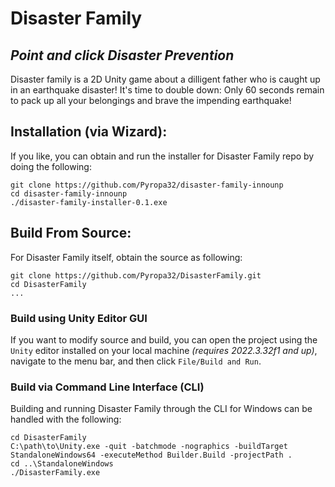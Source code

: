 # Disaster Family
## _Point and click Disaster Prevention_

Disaster family is a 2D Unity game about a dilligent father who is caught up in an earthquake disaster! It's time to double down: Only 60 seconds remain to pack up all your belongings and brave the impending earthquake!

## Installation (via Wizard):

If you like, you can obtain and run the installer for Disaster Family repo by doing the following:
```
git clone https://github.com/Pyropa32/disaster-family-innounp
cd disaster-family-innounp
./disaster-family-installer-0.1.exe
```

## Build From Source:

For Disaster Family itself, obtain the source as following:
```
git clone https://github.com/Pyropa32/DisasterFamily.git
cd DisasterFamily
...
```
### Build using Unity Editor GUI
If you want to modify source and build, you can open the project using the `Unity` editor installed on your local machine *(requires 2022.3.32f1 and up)*, navigate to the menu bar, and then click `File/Build and Run`.

### Build via Command Line Interface (CLI)
Building and running Disaster Family through the CLI for Windows can be handled with the following:
```
cd DisasterFamily
C:\path\to\Unity.exe -quit -batchmode -nographics -buildTarget StandaloneWindows64 -executeMethod Builder.Build -projectPath .
cd ..\StandaloneWindows
./DisasterFamily.exe
```
